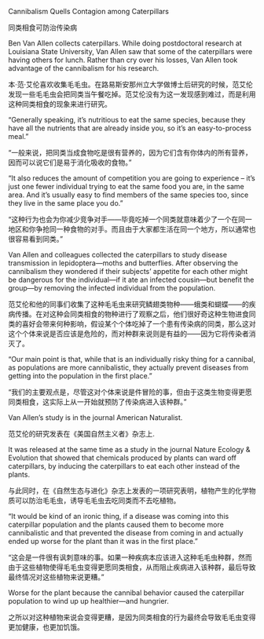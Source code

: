 Cannibalism Quells Contagion among Caterpillars

同类相食可防治传染病

Ben Van Allen collects caterpillars. While doing postdoctoral research at Louisiana State University, Van Allen saw that some of the caterpillars were having others for lunch. Rather than cry over his losses, Van Allen took advantage of the cannibalism for his research.

本·范·艾伦喜欢收集毛毛虫。在路易斯安那州立大学做博士后研究的时候，范艾伦发现一些毛毛虫会把同类当午餐吃掉。范艾伦没有为这一发现感到难过，而是利用这种同类相食的现象来进行研究。

“Generally speaking, it’s nutritious to eat the same species, because they have all the nutrients that are already inside you, so it’s an easy-to-process meal.”

“一般来说，把同类当成食物吃是很有营养的，因为它们含有你体内的所有营养，因而可以说它们是易于消化吸收的食物。”

“It also reduces the amount of competition you are going to experience – it’s just one fewer individual trying to eat the same food you are, in the same area. And it’s usually easy to find members of the same species too, since they live in the same place you do.”

“这种行为也会为你减少竞争对手——毕竟吃掉一个同类就意味着少了一个在同一地区和你争抢同一种食物的对手。而且由于大家都生活在同一个地方，所以通常也很容易看到同类。”

Van Allen and colleagues collected the caterpillars to study disease transmission in lepidoptera—moths and butterflies. After observing the cannibalism they wondered if their subjects’ appetite for each other might be dangerous for the individual—if it ate an infected cousin—but benefit the group—by removing the infected individual from the population.

范艾伦和他的同事们收集了这种毛毛虫来研究鳞翅类物种——蛾类和蝴蝶——的疾病传播。在对这种会同类相食的物种进行了观察之后，他们很好奇这种生物进食同类的喜好会带来何种影响，假设某个个体吃掉了一个患有传染病的同类，那么这对这个个体来说是否应该是危险的，而对种群来说则是有益的——因为它将传染者消灭了。

“Our main point is that, while that is an individually risky thing for a cannibal, as populations are more cannibalistic, they actually prevent diseases from getting into the population in the first place.”

“我们的主要观点是，尽管这对个体来说是件冒险的事，但由于这类生物变得更愿同类相食，这实际上从一开始就预防了传染病进入该种群。”

Van Allen’s study is in the journal American Naturalist.

范艾伦的研究发表在《美国自然主义者》杂志上.

It was released at the same time as a study in the journal Nature Ecology & Evolution that showed that chemicals produced by plants can ward off caterpillars, by inducing the caterpillars to eat each other instead of the plants.

与此同时，在《自然生态与进化》杂志上发表的一项研究表明，植物产生的化学物质可以防治毛毛虫，诱导毛毛虫去吃同类而不去吃植物。

“It would be kind of an ironic thing, if a disease was coming into this caterpillar population and the plants caused them to become more cannibalistic and that prevented the disease from coming in and actually ended up worse for the plant than it was in the first place.”

“这会是一件很有讽刺意味的事。如果一种疾病本应该进入这种毛毛虫种群，然而由于这些植物使得毛毛虫变得更愿同类相食，从而阻止疾病进入该种群，最后导致最终情况对这些植物来说更糟。”

Worse for the plant because the cannibal behavior caused the caterpillar population to wind up up healthier—and hungrier.

之所以对这种植物来说会变得更糟，是因为同类相食的行为最终会导致毛毛虫变得更加健康，也更加饥饿。
